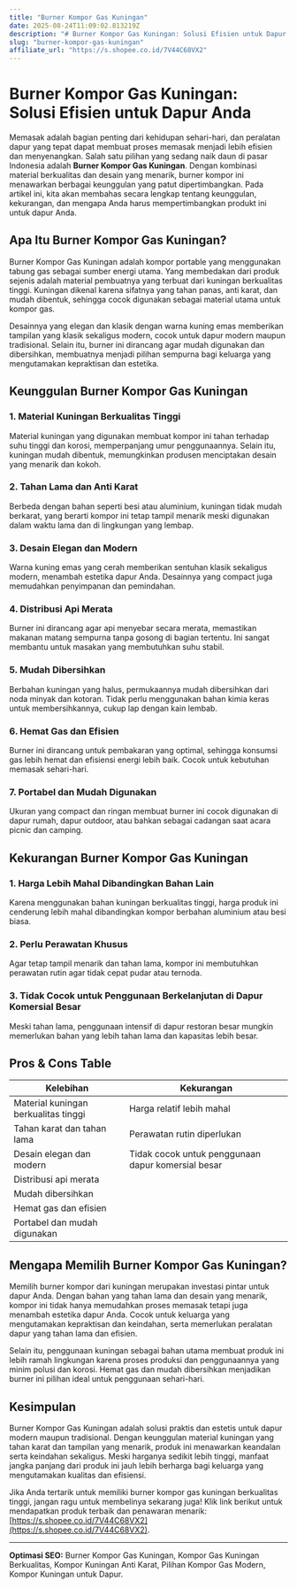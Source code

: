 ```yaml
---
title: "Burner Kompor Gas Kuningan"
date: 2025-08-24T11:09:02.813219Z
description: "# Burner Kompor Gas Kuningan: Solusi Efisien untuk Dapur Anda..."
slug: "burner-kompor-gas-kuningan"
affiliate_url: "https://s.shopee.co.id/7V44C68VX2"
---
```

# Burner Kompor Gas Kuningan: Solusi Efisien untuk Dapur Anda

Memasak adalah bagian penting dari kehidupan sehari-hari, dan peralatan dapur yang tepat dapat membuat proses memasak menjadi lebih efisien dan menyenangkan. Salah satu pilihan yang sedang naik daun di pasar Indonesia adalah **Burner Kompor Gas Kuningan**. Dengan kombinasi material berkualitas dan desain yang menarik, burner kompor ini menawarkan berbagai keunggulan yang patut dipertimbangkan. Pada artikel ini, kita akan membahas secara lengkap tentang keunggulan, kekurangan, dan mengapa Anda harus mempertimbangkan produkt ini untuk dapur Anda.

## Apa Itu Burner Kompor Gas Kuningan?

Burner Kompor Gas Kuningan adalah kompor portable yang menggunakan tabung gas sebagai sumber energi utama. Yang membedakan dari produk sejenis adalah material pembuatnya yang terbuat dari kuningan berkualitas tinggi. Kuningan dikenal karena sifatnya yang tahan panas, anti karat, dan mudah dibentuk, sehingga cocok digunakan sebagai material utama untuk kompor gas.

Desainnya yang elegan dan klasik dengan warna kuning emas memberikan tampilan yang klasik sekaligus modern, cocok untuk dapur modern maupun tradisional. Selain itu, burner ini dirancang agar mudah digunakan dan dibersihkan, membuatnya menjadi pilihan sempurna bagi keluarga yang mengutamakan kepraktisan dan estetika.

## Keunggulan Burner Kompor Gas Kuningan

### 1. Material Kuningan Berkualitas Tinggi

Material kuningan yang digunakan membuat kompor ini tahan terhadap suhu tinggi dan korosi, memperpanjang umur penggunaannya. Selain itu, kuningan mudah dibentuk, memungkinkan produsen menciptakan desain yang menarik dan kokoh.

### 2. Tahan Lama dan Anti Karat

Berbeda dengan bahan seperti besi atau aluminium, kuningan tidak mudah berkarat, yang berarti kompor ini tetap tampil menarik meski digunakan dalam waktu lama dan di lingkungan yang lembap.

### 3. Desain Elegan dan Modern

Warna kuning emas yang cerah memberikan sentuhan klasik sekaligus modern, menambah estetika dapur Anda. Desainnya yang compact juga memudahkan penyimpanan dan pemindahan.

### 4. Distribusi Api Merata

Burner ini dirancang agar api menyebar secara merata, memastikan makanan matang sempurna tanpa gosong di bagian tertentu. Ini sangat membantu untuk masakan yang membutuhkan suhu stabil.

### 5. Mudah Dibersihkan

Berbahan kuningan yang halus, permukaannya mudah dibersihkan dari noda minyak dan kotoran. Tidak perlu menggunakan bahan kimia keras untuk membersihkannya, cukup lap dengan kain lembab.

### 6. Hemat Gas dan Efisien

Burner ini dirancang untuk pembakaran yang optimal, sehingga konsumsi gas lebih hemat dan efisiensi energi lebih baik. Cocok untuk kebutuhan memasak sehari-hari.

### 7. Portabel dan Mudah Digunakan

Ukuran yang compact dan ringan membuat burner ini cocok digunakan di dapur rumah, dapur outdoor, atau bahkan sebagai cadangan saat acara picnic dan camping.

## Kekurangan Burner Kompor Gas Kuningan

### 1. Harga Lebih Mahal Dibandingkan Bahan Lain
Karena menggunakan bahan kuningan berkualitas tinggi, harga produk ini cenderung lebih mahal dibandingkan kompor berbahan aluminium atau besi biasa.

### 2. Perlu Perawatan Khusus
Agar tetap tampil menarik dan tahan lama, kompor ini membutuhkan perawatan rutin agar tidak cepat pudar atau ternoda.

### 3. Tidak Cocok untuk Penggunaan Berkelanjutan di Dapur Komersial Besar
Meski tahan lama, penggunaan intensif di dapur restoran besar mungkin memerlukan bahan yang lebih tahan lama dan kapasitas lebih besar.

## Pros & Cons Table

| Kelebihan                                               | Kekurangan                                              |
|---------------------------------------------------------|--------------------------------------------------------|
| Material kuningan berkualitas tinggi                   | Harga relatif lebih mahal                            |
| Tahan karat dan tahan lama                             | Perawatan rutin diperlukan                            |
| Desain elegan dan modern                               | Tidak cocok untuk penggunaan dapur komersial besar |
| Distribusi api merata                                   |                                                        |
| Mudah dibersihkan                                      |                                                        |
| Hemat gas dan efisien                                  |                                                        |
| Portabel dan mudah digunakan                           |                                                        |

## Mengapa Memilih Burner Kompor Gas Kuningan?

Memilih burner kompor dari kuningan merupakan investasi pintar untuk dapur Anda. Dengan bahan yang tahan lama dan desain yang menarik, kompor ini tidak hanya memudahkan proses memasak tetapi juga menambah estetika dapur Anda. Cocok untuk keluarga yang mengutamakan kepraktisan dan keindahan, serta memerlukan peralatan dapur yang tahan lama dan efisien.

Selain itu, penggunaan kuningan sebagai bahan utama membuat produk ini lebih ramah lingkungan karena proses produksi dan penggunaannya yang minim polusi dan korosi. Hemat gas dan mudah dibersihkan menjadikan burner ini pilihan ideal untuk penggunaan sehari-hari.

## Kesimpulan

Burner Kompor Gas Kuningan adalah solusi praktis dan estetis untuk dapur modern maupun tradisional. Dengan keunggulan material kuningan yang tahan karat dan tampilan yang menarik, produk ini menawarkan keandalan serta keindahan sekaligus. Meski harganya sedikit lebih tinggi, manfaat jangka panjang dari produk ini jauh lebih berharga bagi keluarga yang mengutamakan kualitas dan efisiensi.

Jika Anda tertarik untuk memiliki burner kompor gas kuningan berkualitas tinggi, jangan ragu untuk membelinya sekarang juga! Klik link berikut untuk mendapatkan produk terbaik dan penawaran menarik: [https://s.shopee.co.id/7V44C68VX2](https://s.shopee.co.id/7V44C68VX2).

---

**Optimasi SEO:** Burner Kompor Gas Kuningan, Kompor Gas Kuningan Berkualitas, Kompor Kuningan Anti Karat, Pilihan Kompor Gas Modern, Kompor Kuningan untuk Dapur.